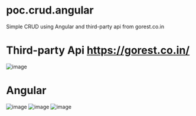 # poc.crud.angular
Simple CRUD using Angular and third-party api from gorest.co.in

# Third-party Api https://gorest.co.in/
![image](https://github.com/wellingtonfzambelli/poc.crud.angular/assets/41651018/566d5200-2766-48e8-8727-502220678190)


# Angular
![image](https://github.com/wellingtonfzambelli/poc.crud.angular/assets/41651018/4c1f602b-7188-4bde-abd2-9feeec1fb56e)
![image](https://github.com/wellingtonfzambelli/poc.crud.angular/assets/41651018/a1f60f2c-571d-41ad-b012-c310673334ce)
![image](https://github.com/wellingtonfzambelli/poc.crud.angular/assets/41651018/b7350160-dc2d-468d-8d96-26d77251d297)
